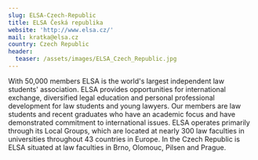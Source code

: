 ```yaml
---
slug: ELSA-Czech-Republic
title: ELSA Česká republika
website: 'http://www.elsa.cz/'
mail: kratka@elsa.cz
country: Czech Republic
header:
  teaser: /assets/images/ELSA_Czech_Republic.jpg
---
```

With 50,000 members ELSA is the world's largest independent law students' association. ELSA provides opportunities for international exchange, diversified legal education and personal professional development for law students and young lawyers. Our members are law students and recent graduates who have an academic focus and have demonstrated commitment to international issues. ELSA operates primarily through its Local Groups, which are located at nearly 300 law faculties in universities throughout 43 countries in Europe. In the Czech Republic is ELSA situated at law faculties in Brno, Olomouc, Pilsen and Prague.
